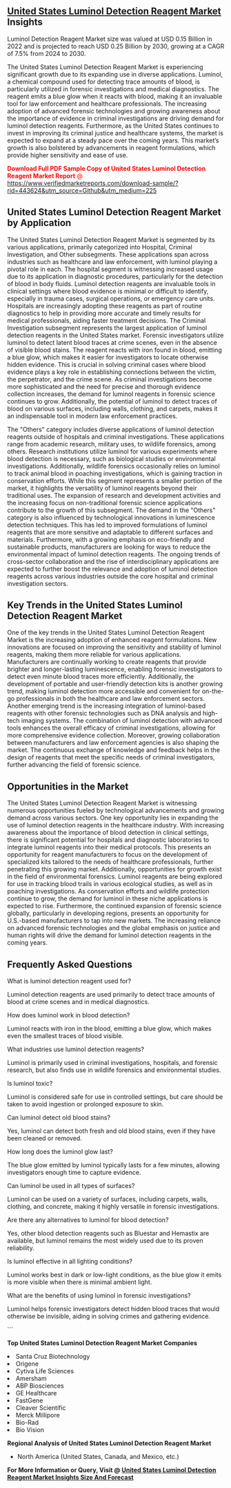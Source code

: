 <h2><a href="https://www.verifiedmarketreports.com/download-sample/?rid=443624&amp;utm_source=Github&amp;utm_medium=225" target="_blank">United States Luminol Detection Reagent Market</a> Insights</h2><p>Luminol Detection Reagent Market size was valued at USD 0.15 Billion in 2022 and is projected to reach USD 0.25 Billion by 2030, growing at a CAGR of 7.5% from 2024 to 2030.</p><p> <p>The United States Luminol Detection Reagent Market is experiencing significant growth due to its expanding use in diverse applications. Luminol, a chemical compound used for detecting trace amounts of blood, is particularly utilized in forensic investigations and medical diagnostics. The reagent emits a blue glow when it reacts with blood, making it an invaluable tool for law enforcement and healthcare professionals. The increasing adoption of advanced forensic technologies and growing awareness about the importance of evidence in criminal investigations are driving demand for luminol detection reagents. Furthermore, as the United States continues to invest in improving its criminal justice and healthcare systems, the market is expected to expand at a steady pace over the coming years. This market’s growth is also bolstered by advancements in reagent formulations, which provide higher sensitivity and ease of use. <p><span class=""><span style="color: #ff0000;"><strong>Download Full PDF Sample Copy of United States Luminol Detection Reagent Market Report</strong> @ </span><a href="https://www.verifiedmarketreports.com/download-sample/?rid=443624&amp;utm_source=Github&amp;utm_medium=225" target="_blank">https://www.verifiedmarketreports.com/download-sample/?rid=443624&amp;utm_source=Github&amp;utm_medium=225</a></span></p></p> <h2>United States Luminol Detection Reagent Market by Application</h2> <p>The United States Luminol Detection Reagent Market is segmented by its various applications, primarily categorized into Hospital, Criminal Investigation, and Other subsegments. These applications span across industries such as healthcare and law enforcement, with luminol playing a pivotal role in each. The hospital segment is witnessing increased usage due to its application in diagnostic procedures, particularly for the detection of blood in body fluids. Luminol detection reagents are invaluable tools in clinical settings where blood evidence is minimal or difficult to identify, especially in trauma cases, surgical operations, or emergency care units. Hospitals are increasingly adopting these reagents as part of routine diagnostics to help in providing more accurate and timely results for medical professionals, aiding faster treatment decisions. The Criminal Investigation subsegment represents the largest application of luminol detection reagents in the United States market. Forensic investigators utilize luminol to detect latent blood traces at crime scenes, even in the absence of visible blood stains. The reagent reacts with iron found in blood, emitting a blue glow, which makes it easier for investigators to locate otherwise hidden evidence. This is crucial in solving criminal cases where blood evidence plays a key role in establishing connections between the victim, the perpetrator, and the crime scene. As criminal investigations become more sophisticated and the need for precise and thorough evidence collection increases, the demand for luminol reagents in forensic science continues to grow. Additionally, the potential of luminol to detect traces of blood on various surfaces, including walls, clothing, and carpets, makes it an indispensable tool in modern law enforcement practices. <p>The "Others" category includes diverse applications of luminol detection reagents outside of hospitals and criminal investigations. These applications range from academic research, military uses, to wildlife forensics, among others. Research institutions utilize luminol for various experiments where blood detection is necessary, such as biological studies or environmental investigations. Additionally, wildlife forensics occasionally relies on luminol to track animal blood in poaching investigations, which is gaining traction in conservation efforts. While this segment represents a smaller portion of the market, it highlights the versatility of luminol reagents beyond their traditional uses. The expansion of research and development activities and the increasing focus on non-traditional forensic science applications contribute to the growth of this subsegment. The demand in the "Others" category is also influenced by technological innovations in luminescence detection techniques. This has led to improved formulations of luminol reagents that are more sensitive and adaptable to different surfaces and materials. Furthermore, with a growing emphasis on eco-friendly and sustainable products, manufacturers are looking for ways to reduce the environmental impact of luminol detection reagents. The ongoing trends of cross-sector collaboration and the rise of interdisciplinary applications are expected to further boost the relevance and adoption of luminol detection reagents across various industries outside the core hospital and criminal investigation sectors.</p> <h2>Key Trends in the United States Luminol Detection Reagent Market</h2> <p>One of the key trends in the United States Luminol Detection Reagent Market is the increasing adoption of enhanced reagent formulations. New innovations are focused on improving the sensitivity and stability of luminol reagents, making them more reliable for various applications. Manufacturers are continually working to create reagents that provide brighter and longer-lasting luminescence, enabling forensic investigators to detect even minute blood traces more efficiently. Additionally, the development of portable and user-friendly detection kits is another growing trend, making luminol detection more accessible and convenient for on-the-go professionals in both the healthcare and law enforcement sectors. Another emerging trend is the increasing integration of luminol-based reagents with other forensic technologies such as DNA analysis and high-tech imaging systems. The combination of luminol detection with advanced tools enhances the overall efficacy of criminal investigations, allowing for more comprehensive evidence collection. Moreover, growing collaboration between manufacturers and law enforcement agencies is also shaping the market. The continuous exchange of knowledge and feedback helps in the design of reagents that meet the specific needs of criminal investigators, further advancing the field of forensic science.</p> <h2>Opportunities in the Market</h2> <p>The United States Luminol Detection Reagent Market is witnessing numerous opportunities fueled by technological advancements and growing demand across various sectors. One key opportunity lies in expanding the use of luminol detection reagents in the healthcare industry. With increasing awareness about the importance of blood detection in clinical settings, there is significant potential for hospitals and diagnostic laboratories to integrate luminol reagents into their medical protocols. This presents an opportunity for reagent manufacturers to focus on the development of specialized kits tailored to the needs of healthcare professionals, further penetrating this growing market. Additionally, opportunities for growth exist in the field of environmental forensics. Luminol reagents are being explored for use in tracking blood trails in various ecological studies, as well as in poaching investigations. As conservation efforts and wildlife protection continue to grow, the demand for luminol in these niche applications is expected to rise. Furthermore, the continued expansion of forensic science globally, particularly in developing regions, presents an opportunity for U.S.-based manufacturers to tap into new markets. The increasing reliance on advanced forensic technologies and the global emphasis on justice and human rights will drive the demand for luminol detection reagents in the coming years.</p> <h2>Frequently Asked Questions</h2> <p>What is luminol detection reagent used for?</p> <p>Luminol detection reagents are used primarily to detect trace amounts of blood at crime scenes and in medical diagnostics.</p> <p>How does luminol work in blood detection?</p> <p>Luminol reacts with iron in the blood, emitting a blue glow, which makes even the smallest traces of blood visible.</p> <p>What industries use luminol detection reagents?</p> <p>Luminol is primarily used in criminal investigations, hospitals, and forensic research, but also finds use in wildlife forensics and environmental studies.</p> <p>Is luminol toxic?</p> <p>Luminol is considered safe for use in controlled settings, but care should be taken to avoid ingestion or prolonged exposure to skin.</p> <p>Can luminol detect old blood stains?</p> <p>Yes, luminol can detect both fresh and old blood stains, even if they have been cleaned or removed.</p> <p>How long does the luminol glow last?</p> <p>The blue glow emitted by luminol typically lasts for a few minutes, allowing investigators enough time to capture evidence.</p> <p>Can luminol be used in all types of surfaces?</p> <p>Luminol can be used on a variety of surfaces, including carpets, walls, clothing, and concrete, making it highly versatile in forensic investigations.</p> <p>Are there any alternatives to luminol for blood detection?</p> <p>Yes, other blood detection reagents such as Bluestar and Hemastix are available, but luminol remains the most widely used due to its proven reliability.</p> <p>Is luminol effective in all lighting conditions?</p> <p>Luminol works best in dark or low-light conditions, as the blue glow it emits is more visible when there is minimal ambient light.</p> <p>What are the benefits of using luminol in forensic investigations?</p> <p>Luminol helps forensic investigators detect hidden blood traces that would otherwise be invisible, aiding in solving crimes and gathering evidence.</p> ```</p><p><strong>Top United States Luminol Detection Reagent Market Companies</strong></p><div data-test-id=""><p><li>Santa Cruz Biotechnology</li><li> Origene</li><li> Cytiva Life Sciences</li><li> Amersham</li><li> ABP Biosciences</li><li> GE Healthcare</li><li> FastGene</li><li> Cleaver Scientific</li><li> Merck Millipore</li><li> Bio-Rad</li><li> Bio Vision</li></p><div><strong>Regional Analysis of&nbsp;United States Luminol Detection Reagent Market</strong></div><ul><li dir="ltr"><p dir="ltr">North America&nbsp;(United States, Canada, and Mexico, etc.)</p></li></ul><p><strong>For More Information or Query, Visit @&nbsp;</strong><strong><a href="https://www.verifiedmarketreports.com/product/luminol-detection-reagent-market/?utm_source=Github&amp;utm_medium=225" target="_blank">United States Luminol Detection Reagent Market Insights Size And Forecast</a></strong></p></div>
